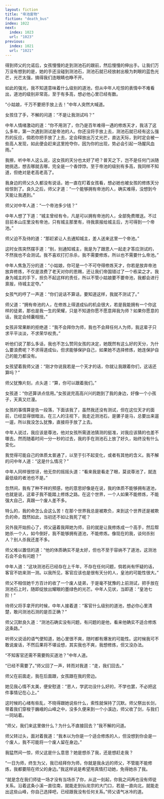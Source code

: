 ```yaml
---
layout: fiction
title: "帝池废物"
fiction: "death_bus"
index: 1022
next:
  index: 1023
  url: "1023"
previous:
  index: 1021
  url: "1021"
---
```

得到师父的允诺后，女孩慢慢的走到测池石的跟前，然后慢慢的伸出手。让我们万万没有想到的是，她的手还没碰到测池石，测池石就已经放射出极为刺眼的蓝色光芒，光芒太强，搞得我们连眼睛也睁不开。

如此的强光，我不知道意味着什么级别的道池，但从中年人吃惊的表情中不难看出，道池的级别非常高，至于有多高，想必他心里已经有数。

“小姑娘，千万不要把手放上去！”中年人突然大喊道。

女孩住了手，不解的问道：“不是让我测试吗？”

中年人情绪激动的道：“你不用测了，你乃是百年难得一遇的修炼天才，我活了这么多年，第一次遇到测试是帝池的人。你还没将手放上去，测池石就已经有这么强烈的反应，倘若你把手放了上去，定会释放出万丈光芒，直达天际，到时定会被一些高人发现，如此便会赶来这里抢夺你，因为你的出现，势必会引起一场腥风血雨。”

我擦，听中年人这么说，这女孩的天分也太好了吧？普天之下，岂不是任何门派随她挑选，想去哪就去哪，完全是一个香饽饽。至于帝池的级别有多高，我同样不知道，但绝对是老高老高了。

我身边的师父久久都没有说话，她一直在盯着女孩看，想必她也被女孩的修炼天分给惊到了。良久之后，师父才道：“一个能够拥有帝池的人，确实难得，没想到今天能让我遇到。”

师父对中年人道：“一个帝池多少钱？”

中年人想了下道：“城主曾经有令，凡是可以拥有帝池的人，全部免费赠送。不过目前本山庄里没有帝池，只有城主那里有，待我禀报给城主后，方可得到一个帝池。”

师父迫不及待的道：“那赶紧让人去通知城主，差人送来这里一个帝池。”

这时女孩突然摆手道：“别，别通知城主，我是为了跟恩人一起走才答应测试的，不然我也不会测试。我不喜欢打打杀杀，我不需要修炼，所以也不需要什么帝池。”

中年人焦急万分的道：“小姑娘，你可是一个不可夺得修炼天才，你若是放弃帝池放弃修炼，不仅是浪费了老天对你的恩赐，还让我们帝国错过了一个栋梁之才。我身为城主的手下，担负不起这样的责任，所以不管小姑娘要不要帝池，我都会进行禀报，待城主定夺。”

女孩气的哼了一声道：“你们说话不算话，要知道这样，我就不测试了。”

师父道：“拥有帝池的人，在修炼上得道成仙的机会很大，若是我能拥有一个你这样的徒弟，那也是我一生的荣耀，只是不知道你愿不愿意拜我为师？如果你愿意的话，我定会倾囊相授。”

女孩非常果断的拒绝道：“我不会拜你为师，我也不会拜任何人为师，我这辈子只求平平淡淡，不求荣华权贵。”

听他们说了那么多话，我也不怎么赞同女孩的决定，她既然有这么好的天分，为什么要浪费呢？不求得道成仙，但求能够保护自己，如果她不选择修炼，她连保护自己的能力都没有。

女孩望着我师父道：“刚才你说我若是一个天才的话，你就让我跟着你们，这话还算吗？”

师父犹豫片刻，点头道：“算，你可以跟着我们。”

女孩道：“你还算讲点信用。”女孩说完高高兴兴的跑到了我的身边，好像一个小孩子，天真又烂漫。

女孩的事情算是告一段落，下面该我了，虽然我还没有测试，但在这位天才的面前，已经显得很暗淡。在三人的注视下，我走近测池石，是骡子是马，总要出来遛一遛，所以我没怎么犹豫，直接将手放了上去。

中年人说过，我应该是尊池，他对女孩所需道池猜测的挺准，对我应该猜的也差不哪去。然而随着时间一分一秒的过去，我的手在测池石上放了好久，始终没有什么变化。

我觉得可能自己的体质太普通了，以至于引不起变化，或者有其他的含义。我不解的问中年人道：“这是什么情况？”

中年人同样很惊讶，他无奈的摇摇头道：“看来我是看走了眼，莫说尊池了，就连最低级的者池也不是。”

忽然间，我有了种不祥的预感，他的意思好像是在说，我的体质不能够拥有道池，也就是说，这辈子我不能踏上修炼之路。在这个世界，一个人如果不能修炼，不能强大自己，真跟一个废人差不多。

特么的，我的命怎么会这么苦！在那个世界我总是被欺负，来到这个世界还是被欺负的命，既然如此，当初还不如让我死了呢？

另外我开始担心了，师父逼着我拜她为师，目的就是让我修炼成一个高手，然后帮她杀一个人，如今倒好，我不能够拥有道池，不能修炼。像现在的我，谈何杀别人？别人杀我还差不多。

师父难以置信的道：“他的体质确实不是太好，但也不至于容纳不了道池，这测池石会不会有问题？”

中年人道：“这块测池石已经存在上千年，不存在任何问题，倘若尚有怀疑的话，客官不妨来测一测。以我所见，客官应该也是很有天分的人，皇池的可能性很大。”

师父不相信她千方百计的收了一个废人徒弟，于是毫不犹豫的上前测试，把手放在测池石上时，随即绽放出耀眼的墨绿色的光芒。中年人见状，当即道：“皇池七阶！”

待师父将手拿开的时候，中年人接着道：“客官什么级别的道池，想必你心里清楚，敢问测池石测的是否正确？”

师父沉默良久道：“测池石确实没有问题，有问题的是他，看来他确实不适合修炼这条路。”

听师父说话的语气便知道，她心里很不爽，随时都有爆发的可能性。这时候我可不敢说废话，不然后果将不堪设想，其实我也不爽，我想修炼，但又没办法。

“不知客官还需不需要购买道池？”中年人道。

“已经不需要了。”师父回了一声，转而对我道：“走，我们回去。”

师父在前面走，我在后面跟，女孩跟在我的旁边。

她见我心情不太美，便安慰道：“恩人，学武功没什么好的，不学也罢，不必把这件事情记在心上。”

这时候的心绪有些乱，不晓得跟她说些什么，索性就保持了沉默。师父祭出长剑，带着我们穿梭于巍峨的山峰之中，没多久便来到一个小溪边，师父收了剑，与我们一同站着。

“师父，我们来这里做什么？为什么不直接回去？”我不解的问道。

师父转过头，面对着我道：“我本以为你是一个适合修炼的人，但没想到你会是一个废人，我不可能将一个废人留在身边。”

我猛然间一惊，师父这是什么意思？她是想杀了我，还是想赶走我？

“一日为师，终生为父，我已经拜你为师，你就是我永远的师父，不管能不能修炼，我都要陪在师父的身边。”我这样说是希望用真情打动她，免得她杀了我。

“就是念在我们师徒一场才没有当场杀了你，从这一刻起，你我之间再也没有师徒关系。沿着这条小溪一直往南，就能走到仙龙宗的大门口，若是一直向北，就能走出这些山峰，你自己选择吧，已经跟我没有任何关系。”师父语气冰冷的道。
